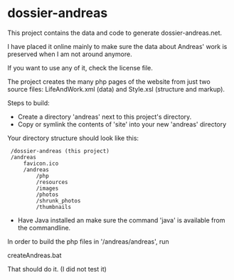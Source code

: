 # dossier-andreas

This project contains the data and code to generate dossier-andreas.net.

I have placed it online mainly to make sure the data about Andreas' work is preserved when I am not around anymore.

If you want to use any of it, check the license file.

The project creates the many php pages of the website from just two source files: LifeAndWork.xml (data) and Style.xsl (structure and markup).

Steps to build:

* Create a directory 'andreas' next to this project's directory.
* Copy or symlink the contents of 'site' into your new 'andreas' directory

Your directory structure should look like this:
```
 /dossier-andreas (this project)
 /andreas
     favicon.ico
     /andreas
         /php
         /resources
         /images
         /photos
         /shrunk_photos
         /thumbnails
```

* Have Java installed an make sure the command 'java' is available from the commandline.

In order to build the php files in '/andreas/andreas', run

 createAndreas.bat

That should do it. (I did not test it)
